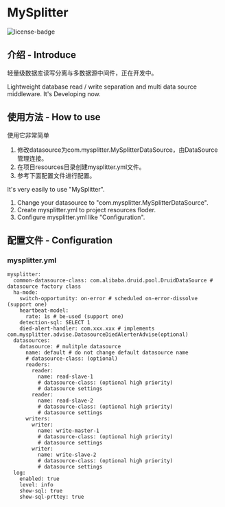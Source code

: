 # MySplitter
![license-badge](https://img.shields.io/badge/license-apache%202-green.svg?style=flat-square)

## 介绍 - Introduce

轻量级数据库读写分离与多数据源中间件，正在开发中。

Lightweight database read / write separation and multi data source middleware. It's Developing now.

## 使用方法 - How to use

使用它非常简单
1. 修改datasource为com.mysplitter.MySplitterDataSource，由DataSource管理连接。
2. 在项目resources目录创建mysplitter.yml文件。
3. 参考下面配置文件进行配置。

It's very easily to use "MySplitter". 
1. Change your datasource to "com.mysplitter.MySplitterDataSource".
2. Create mysplitter.yml to project resources floder.
3. Configure mysplitter.yml like "Configuration".

## 配置文件 - Configuration
### mysplitter.yml
```
mysplitter:
  common-datasource-class: com.alibaba.druid.pool.DruidDataSource # datasource factory class
  ha-mode:
    switch-opportunity: on-error # scheduled on-error-dissolve (support one)
    heartbeat-model: 
      rate: 1s # be-used (support one)
    detection-sql: SELECT 1
    died-alert-handler: com.xxx.xxx # implements com.mysplitter.advise.DatasourceDiedAlerterAdvise(optional)
  datasources: 
    datasource: # mulitple datasource
      name: default # do not change default datasource name
      # datasource-class: (optional)
      readers:
        reader:
          name: read-slave-1
          # datasource-class: (optional high priority)
          # datasource settings
        reader:
          name: read-slave-2
          # datasource-class: (optional high priority)
          # datasource settings
      writers:
        writer:
          name: write-master-1
          # datasource-class: (optional high priority)
          # datasource settings
        writer:
          name: write-slave-2
          # datasource-class: (optional high priority)
          # datasource settings
  log:
    enabled: true
    level: info
    show-sql: true
    show-sql-prttey: true
```
